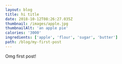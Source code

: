 ```yaml
---
layout: blog
title: hi title
date: 2018-10-12T08:26:27.035Z
thumbnail: /images/apple.jpg
thumbnailAlt: 'an apple pie'
calories: '3000'
ingredients: ['apple', 'flour', 'sugar', 'butter']
path: /blog/my-first-post
---
```

Omg first post!
